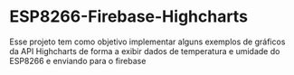 # ESP8266-Firebase-Highcharts
Esse projeto tem como objetivo implementar alguns exemplos de gráficos da API Highcharts de forma a exibir dados de temperatura e umidade do ESP8266 e enviando para o firebase
